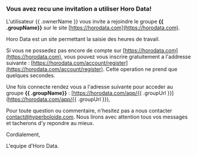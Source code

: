 ### Vous avez recu une invitation a utiliser Horo Data!


L'utilisateur {{ .ownerName }} vous invite a rejoindre le groupe **{{ .groupName}}**
sur le site [https://horodata.com](https://horodata.com).

Horo Data est un site permettant la saisie des heures de travail.

Si vous ne possedez pas encore de compte sur [https://horodata.com](https://horodata.com),
vous pouvez vous inscrire gratuitement a l'addresse suivante :
[https://horodata.com/account/register](https://horodata.com/account/register).
Cette operation ne prend que quelques secondes.

Une fois connecte rendez vous a l'adresse suivante pour acceder au groupe **{{ .groupName}}** :
[https://horodata.com/app/{{ .groupUrl }}](https://horodata.com/app/{{ .groupUrl }}),

Pour toute question ou commentaire, n'hesitez pas a nous
contacter [contact@hyperboloide.com](mailto:contact@hyperboloide.com).
Nous lirons avec attention tous vos messages et tacherons d'y repondre au
mieux.



Cordialement,

L'equipe d'Horo Data.
